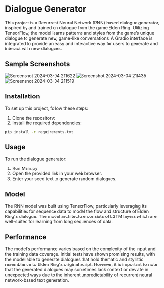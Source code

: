 # Dialogue Generator

This project is a Recurrent Neural Network (RNN) based dialogue generator, inspired by and trained on dialogue from the game Elden Ring. Utilizing TensorFlow, the model learns patterns and styles from the game's unique dialogue to generate new, game-like conversations. A Gradio interface is integrated to provide an easy and interactive way for users to generate and interact with new dialogues.

## Sample Screenshots
![Screenshot 2024-03-04 211622](https://github.com/alidhl/elden-ring-dialogue-generator/assets/119793124/abc44a5d-1e4f-4504-92eb-ac913a3d9562)
![Screenshot 2024-03-04 211435](https://github.com/alidhl/elden-ring-dialogue-generator/assets/119793124/7ba615f9-cd25-450a-bfe2-d913f809cdac)
![Screenshot 2024-03-04 211519](https://github.com/alidhl/elden-ring-dialogue-generator/assets/119793124/fa014c66-790b-44b6-bb50-d678dd9a3e9b)

## Installation

To set up this project, follow these steps:

1. Clone the repository:
2. Install the required dependencies:
 ```bash
 pip install -r requirements.txt
 ```
## Usage
To run the dialogue generator:

1. Run Main.py
2. Open the provided link in your web browser.
3. Enter your seed text to generate random dialogues.

## Model
The RNN model was built using TensorFlow, particularly leveraging its capabilities for sequence data to model the flow and structure of Elden Ring's dialogue. The model architecture consists of LSTM layers which are well-suited for learning from long sequences of data.

## Performance
The model's performance varies based on the complexity of the input and the training data coverage. Initial tests have shown promising results, with the model able to generate dialogues that hold thematic and stylistic resemblance to Elden Ring's original script. However, it is important to note that the generated dialogues may sometimes lack context or deviate in unexpected ways due to the inherent unpredictability of  recurrent neural network-based text generation.
